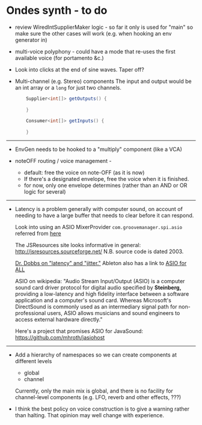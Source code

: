 # Ondes synth - to do

 - review WiredIntSupplierMaker logic - so far it only is used for "main" so make sure the other cases will work (e.g. when hooking an env generator in) 
  
 - multi-voice polyphony - could have a mode that re-uses the first available voice (for portamento &c.) 
 
 - Look into clicks at the end of sine waves. Taper off? 


 - Multi-channel (e.g. Stereo) components
   The input and output would be an int array 
   or a `long` for just two channels.
   
   ```java    
       Supplier<int[]> getOutputs() {
           
       }
 
       Consumer<int[]> getInputs() {
           
       }
   ```     

  
 ----------- 
 - EnvGen needs to be hooked to a "multiply" component (like a VCA) 
 
 - noteOFF routing / voice management - 
    - default: free the voice on note-OFF (as it is now)
    - If there's a designated envelope, free the voice when it is finished.
    - for now, only one envelope determines (rather than an AND or OR logic for several)
 
 -----------
  - Latency is a problem generally with computer sound, on account of needing to have a large buffer that needs to clear before it can respond.
   
    Look into using an ASIO MixerProvider `com.groovemanager.spi.asio`     referred from [here](http://jsresources.sourceforge.net/faq_misc.html#asio)
    
    The JSResources site looks informative in general:
    http://jsresources.sourceforge.net/  N.B. source code is dated 2003.
    
    [Dr. Dobbs on "latency" and "jitter."](https://djtechtools.com/2008/09/26/is-your-midi-controller-late/)
    Ableton also has a link to [ASIO for ALL](http://www.asio4all.org/)
    
    ASIO on wikipedia: "Audio Stream Input/Output (ASIO) is a computer sound card driver protocol for digital audio specified by **Steinberg,** providing a low-latency and high fidelity interface between a software application and a computer's sound card. Whereas Microsoft's DirectSound is commonly used as an intermediary signal path for non-professional users, ASIO allows musicians and sound engineers to access external hardware directly."
    
    Here's a project that promises ASIO for JavaSound: https://github.com/mhroth/jasiohost
         
    
 ----------- 

- Add a hierarchy of namespaces so we can create components at different levels 
    - global
    - channel 
    
    Currently, only the main mix is global, and there is no facility for channel-level components (e.g. LFO, reverb and other effects, ???)

 - I think the best policy on voice construction is to give a warning rather than halting. That opinion may well change with experience.  

 
